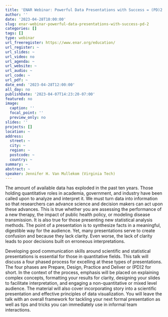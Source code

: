 ```yaml
---
title: 'ENAR Webinar: Powerful Data Presentations with Success = (PD)2'
author: ''
date: '2023-04-28T10:00:00'
slug: enar-webinar-powerful-data-presentations-with-success-pd-2
categories: []
tags: []
type: webinar
url_freeregister: https://www.enar.org/education/
url_register: ~
url_slides: ~
url_video: no
url_agenda: ~
url_website: ~
url_audio: ~
url_code: ~
url_pdf: ~
date_end: '2023-04-28T12:00:00'
all_day: no
publishDate: '2023-04-07T14:23:20-07:00'
featured: no
image:
  caption: ''
  focal_point: ''
  preview_only: no
slides: ''
projects: []
location: ~
address:
  street: ~
  city: ~
  region: ~
  postcode: ~
  country: ~
summary: ~
abstract: ~
speaker: Jennifer H. Van Mullekom (Virginia Tech)
---
```


<!--more-->
The amount of available data has exploded in the past ten years. Those holding quantitative roles in academia, government, and industry have been called upon to analyze and interpret it. We must turn data into information so that researchers can advance science and decision makers can act upon these advances. This is true whether you are assessing the performance of a new therapy, the impact of public health policy, or modeling disease transmission. It is also true for those presenting new statistical analysis methods. The point of a presentation is to synthesize facts in a meaningful, digestible way for the audience. Yet, many presentations serve to create confusion and because they lack clarity. Even worse, the lack of clarity leads to poor decisions built on erroneous interpretations.

Developing good communication skills around scientific and statistical presentations is essential for those in quantitative fields. This talk will discuss a four phased process for excelling at these types of presentations. The four phases are Prepare, Design, Practice and Deliver or (PD)2 for short. In the context of the process, emphasis will be placed on explaining complex concepts, formatting your results for clarity, designing your slides to facilitate interpretation, and engaging a non-quantitative or mixed level audience. The material will also cover incorporating story into a scientific presentation and effective principles of data visualization. You will leave the talk with an overall framework for tackling your next formal presentation as well as tips and tricks you can immediately use in informal team interactions.